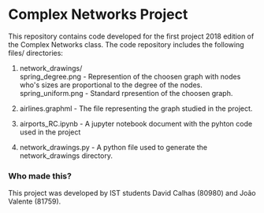 # Complex Networks Project

This repository contains code developed for the first project 2018 edition of the Complex Networks class.
The code repository includes the following files/ directories:

1. network_drawings/ <br />
         spring_degree.png - Represention of the choosen graph with nodes who's sizes are proportional to the degree of the nodes. <br />
         spring_uniform.png - Standard rpresention of the choosen graph.
  
2. airlines.graphml - The file representing the graph studied in the project.

3. airports_RC.ipynb - A jupyter notebook document with the pyhton code used in the  project

4. network_drawings.py - A python file used to generate the network_drawings directory.

### Who made this?

This project was developed by IST students David Calhas (80980) and João Valente (81759).
